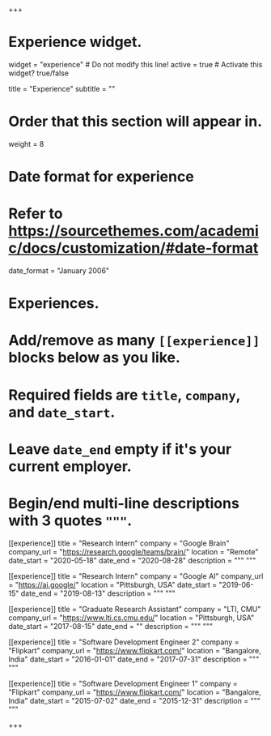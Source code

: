 +++
# Experience widget.
widget = "experience"  # Do not modify this line!
active = true  # Activate this widget? true/false

title = "Experience"
subtitle = ""

# Order that this section will appear in.
weight = 8

# Date format for experience
#   Refer to https://sourcethemes.com/academic/docs/customization/#date-format
date_format = "January 2006"

# Experiences.
#   Add/remove as many `[[experience]]` blocks below as you like.
#   Required fields are `title`, `company`, and `date_start`.
#   Leave `date_end` empty if it's your current employer.
#   Begin/end multi-line descriptions with 3 quotes `"""`.
[[experience]]
  title = "Research Intern"
  company = "Google Brain"
  company_url = "https://research.google/teams/brain/"
  location = "Remote"
  date_start = "2020-05-18"
  date_end = "2020-08-28"
  description = """ """

[[experience]]
  title = "Research Intern"
  company = "Google AI"
  company_url = "https://ai.google/"
  location = "Pittsburgh, USA"
  date_start = "2019-06-15"
  date_end = "2019-08-13"
  description = """ """

[[experience]]
  title = "Graduate Research Assistant"
  company = "LTI, CMU"
  company_url = "https://www.lti.cs.cmu.edu/"
  location = "Pittsburgh, USA"
  date_start = "2017-08-15"
  date_end = ""
  description = """ """

[[experience]]
  title = "Software Development Engineer 2"
  company = "Flipkart"
  company_url = "https://www.flipkart.com/"
  location = "Bangalore, India"
  date_start = "2016-01-01"
  date_end = "2017-07-31"
  description = """
  """

[[experience]]
  title = "Software Development Engineer 1"
  company = "Flipkart"
  company_url = "https://www.flipkart.com/"
  location = "Bangalore, India"
  date_start = "2015-07-02"
  date_end = "2015-12-31"
  description = """
  """

+++
